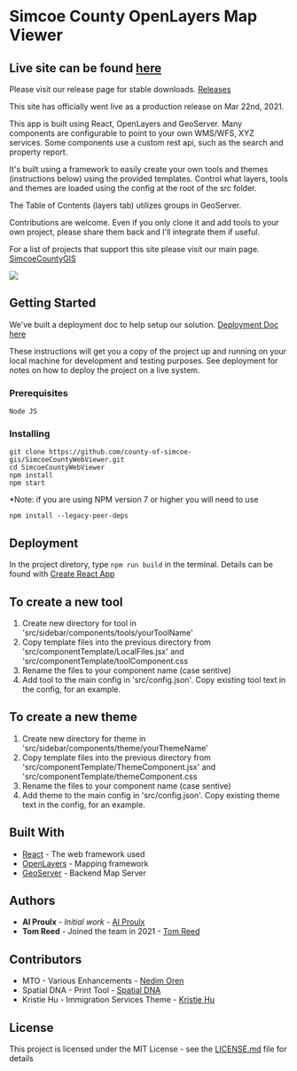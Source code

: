 # Simcoe County OpenLayers Map Viewer

## Live site can be found [here](https://opengis.simcoe.ca/public)

Please visit our release page for stable downloads. [Releases](https://github.com/county-of-simcoe-gis/SimcoeCountyWebViewer/releases)

This site has officially went live as a production release on Mar 22nd, 2021.

This app is built using React, OpenLayers and GeoServer. Many components are configurable to point to your own WMS/WFS, XYZ services. Some components use a custom rest api, such as the search and property report.

It's built using a framework to easily create your own tools and themes (instructions below) using the provided templates. Control what layers, tools and themes are loaded using the config at the root of the src folder.

The Table of Contents (layers tab) utilizes groups in GeoServer.

Contributions are welcome. Even if you only clone it and add tools to your own project, please share them back and I'll integrate them if useful.

For a list of projects that support this site please visit our main page.
[SimcoeCountyGIS](https://github.com/county-of-simcoe-gis)

![](demo.gif)

## Getting Started

We've built a deployment doc to help setup our solution. [Deployment Doc here](https://github.com/county-of-simcoe-gis/SimcoeCountyDeploymentGuide)

These instructions will get you a copy of the project up and running on your local machine for development and testing purposes. See deployment for notes on how to deploy the project on a live system.

### Prerequisites

```
Node JS
```

### Installing

```
git clone https://github.com/county-of-simcoe-gis/SimcoeCountyWebViewer.git
cd SimcoeCountyWebViewer
npm install
npm start
```

\*Note: if you are using NPM version 7 or higher you will need to use

```
npm install --legacy-peer-deps
```

## Deployment

In the project diretory, type `npm run build` in the terminal. Details can be found with [Create React App](https://github.com/facebook/create-react-app)

## To create a new tool

1. Create new directory for tool in 'src/sidebar/components/tools/yourToolName'
2. Copy template files into the previous directory from 'src/componentTemplate/LocalFiles.jsx' and 'src/componentTemplate/toolComponent.css
3. Rename the files to your component name (case sentive)
4. Add tool to the main config in 'src/config.json'. Copy existing tool text in the config, for an example.

## To create a new theme

1. Create new directory for theme in 'src/sidebar/components/theme/yourThemeName'
2. Copy template files into the previous directory from 'src/componentTemplate/ThemeComponent.jsx' and 'src/componentTemplate/themeComponent.css
3. Rename the files to your component name (case sentive)
4. Add theme to the main config in 'src/config.json'. Copy existing theme text in the config, for an example.

## Built With

- [React](https://reactjs.org/) - The web framework used
- [OpenLayers](https://openlayers.org/) - Mapping framework
- [GeoServer](http://geoserver.org/) - Backend Map Server

## Authors

- **Al Proulx** - _Initial work_ - [Al Proulx](https://github.com/iquitwow)
- **Tom Reed** - Joined the team in 2021 - [Tom Reed](https://github.com/reed-tom)

## Contributors

- MTO - Various Enhancements - [Nedim Oren](https://github.com/oren-ned)
- Spatial DNA - Print Tool - [Spatial DNA](https://github.com/SpatialDNA)
- Kristie Hu - Immigration Services Theme - [Kristie Hu](https://github.com/Kristiehu)

## License

This project is licensed under the MIT License - see the [LICENSE.md](LICENSE.md) file for details

